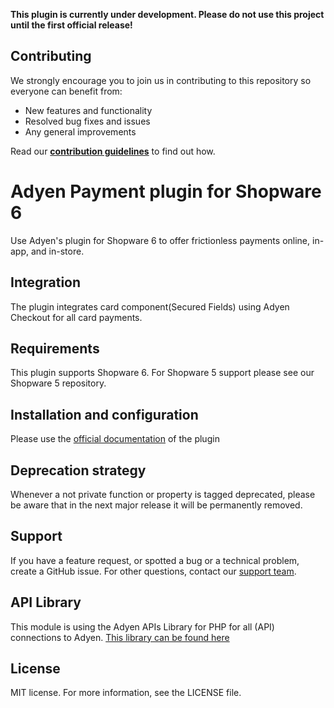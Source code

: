 **This plugin is currently under development. 
Please do not use this project until the first official release!**

## Contributing
We strongly encourage you to join us in contributing to this repository so everyone can benefit from:
* New features and functionality
* Resolved bug fixes and issues
* Any general improvements

Read our [**contribution guidelines**](CONTRIBUTING.md) to find out how.

# Adyen Payment plugin for Shopware 6
Use Adyen's plugin for Shopware 6 to offer frictionless payments online, in-app, and in-store.

## Integration
The plugin integrates card component(Secured Fields) using Adyen Checkout for all card payments.

## Requirements
This plugin supports Shopware 6. For Shopware 5 support please see our Shopware 5 repository.

## Installation and configuration
Please use the [official documentation]() of the plugin 

## Deprecation strategy
Whenever a not private function or property is tagged deprecated, please be aware that in the next major release it will be permanently removed.

## Support
If you have a feature request, or spotted a bug or a technical problem, create a GitHub issue. For other questions, contact our [support team](https://support.adyen.com/hc/en-us/requests/new?ticket_form_id=360000705420).

## API Library
This module is using the Adyen APIs Library for PHP for all (API) connections to Adyen.
<a href="https://github.com/Adyen/adyen-php-api-library" target="_blank">This library can be found here</a>

## License
MIT license. For more information, see the LICENSE file.
